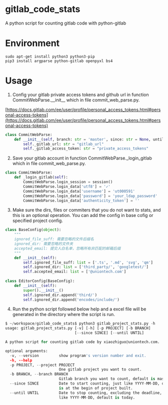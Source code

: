 # gitlab_code_stats

A python script for counting gitlab code with python-gitlab

# Environment
```
sudo apt-get install python3 python3-pip
pip3 install argparse python-gitlab openpyxl bs4
```

# Usage
1. Config your gitlab private access tokens and github url in function CommitWebParse.\_\_init\_\_ which in file commit_web_parse.py.

[https://docs.gitlab.com/ee/user/profile/personal_access_tokens.html#personal-access-tokens](https://docs.gitlab.com/ee/user/profile/personal_access_tokens.html#personal-access-tokens)

```python
class CommitWebParse:
    def __init__(self, branch: str = 'master', since: str = None, until: str = None):
        self._gitlab_url: str = "gitlab_url"
        self._gitlab_access_token: str = "private_access_tokens"

```

2. Save your gitlab account in function CommitWebParse._login_gitlab which in file commit_web_parse.py. 
```python
class CommitWebParse:
    def _login_gitlab(self):
        CommitWebParse.login_session = session()
        CommitWebParse.login_data['utf8'] = '✓'
        CommitWebParse.login_data['username'] = 'ut000591'
        CommitWebParse.login_data['password'] = 'your_ldap_password'
        CommitWebParse.login_data['authenticity_token'] = ''
```

3. Make sure the dirs, files or commiters that you do not want to stats, and this is an optional operation. You can add the config in base cofig or specified project config.

```python
class BaseConfig(object):
    """
    ignored_file_suff: 需要忽略的文件后缀名
    ignored_dir: 需要忽略的文件夹
    accepted_email: 提交人白名单，忽略所有非匹配的邮箱后缀
    """
    def __init__(self):
        self.ignored_file_suff: list = ['.ts', '.md', 'svg', 'qm']
        self.ignored_dir: list = ['third_party/', 'googletest/']
        self.accepted_email: list = ['@uniontech.com']
            
class EditorConfig(BaseConfig):
    def __init__(self):
        super().__init__()
        self.ignored_dir.append('third/')
        self.ignored_dir.append('encodes/include/')
```

4. Run the python script followed below help and a excel file will be generated in the directory where the script is run.

```python
$ ~/workspace/gitlab_code_stats$ python3 gitlab_project_stats.py -h
usage: gitlab_project_stats.py [-v] [-h] [-p PROJECT] [-b BRANCH]
                               [--since SINCE] [--until UNTIL]

A python script for counting gitlab code by xiaozhiguo@uniontech.com.

optional arguments:
  -v, --version         show program's version number and exit.
  -h, --help
  -p PROJECT, --project PROJECT
                        One gitlab project you want to count.
  -b BRANCH, --branch BRANCH
                        Gitlab branch you want to count, default is master.
  --since SINCE         Date to start counting, just like YYYY-MM-DD, default
                        is at the begin of project built.
  --until UNTIL         Date to stop counting, excluding the deadline, just
                        like YYYY-MM-DD, default is today.
```
